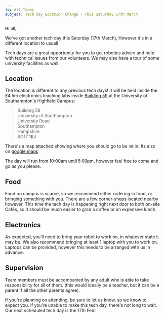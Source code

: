 ```yaml
---
to: All Teams
subject: Tech day Location Change - This Saturday 17th March
---
```


Hi all,

We've got another tech day this Saturday (17th March), However it's in a different location to usual!

Tech days are a great opportunity for you to get robotics advice and help with technical issues from our volunteers. We may also have a tour of some university facilities as well.

## Location
The location is different to any previous tech days! It will be held inside the £4.5m electronics teaching labs inside [Building 59](http://data.southampton.ac.uk/building/59.html) at the University of Southampton's Highfield Campus:

> Building 59\
> University of Southampton\
> University Road\
> Southampton\
> Hampshire\
> SO17 1BJ

There's a map attached showing where you should go to be let in. Its also on [google maps][maps-link]

The day will run from 10:00am until 5:00pm, however feel free to come and go as you please.

## Food
Food on campus is scarce, so we recommend either ordering in food, or bringing something with you. There are a few corner-shops located nearby however. This time the tech day is happening right next door to both on-site Cafés, so it should be much easier to grab a coffee or an expensive lunch.

## Electronics
As expected, you'll need to bring your robot to work on, in whatever state it may be. We also recommend bringing at least 1 laptop with you to work on. Laptops can be provided, however this needs to be arranged with us in advance.

## Supervision
Team members must be accompanied by any adult who is able to take responsibility for all of them. (this would ideally be a teacher, but it can be a parent if all the other parents agree).

If you're planning on attending, be sure to let us know, so we know to expect you. If you're unable to make this tech day, there's not long to wait. Our next scheduled tech day is the 17th Feb!

[maps-link]: https://goo.gl/maps/s5NLBsiwhd42
